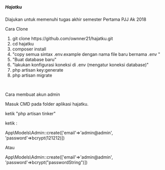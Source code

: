 <h5> Hajatku </h5>

Diajukan untuk memenuhi tugas akhir semester Pertama PJJ Ak 2018


<p>Cara Clone</p>
<ol>
	<li>git clone https://github.com/ownner21/hajatku.git</li>
	<li>cd hajatku</li>
	<li>composer install</li>
	<li>"copy semua sintax .env.example dengan nama file baru bernama .env "</li>
	<li>"Buat database baru"</li>
	<li>"lakukan konfigurasi koneksi di .env (mengatur koneksi database)"</li>
	<li>php artisan key:generate</li>
	<li>php artisan migrate</li>
</ol>
<br>
<p>Cara membuat akun admin</p>

Masuk CMD pada folder aplikasi hajatku. <br>

ketik "php artisan tinker" <br>

ketik :<br>

App\Models\Admin::create(['email'=>'admin@admin', 'password'=>bcrypt(121212)]) <br>

Atau <br>

App\Models\Admin::create(['email'=>'admin@admin', 'password'=>bcrypt("passwordString")])

